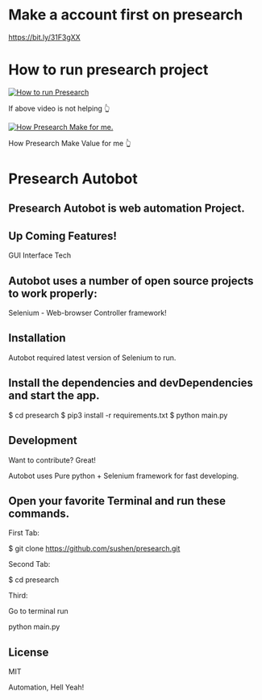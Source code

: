 # Make a account first on presearch
https://bit.ly/31F3gXX

# How to run presearch project

[![How to run Presearch](https://user-images.githubusercontent.com/4492335/113261369-34783980-92f1-11eb-9a83-6241b462b326.png)](https://www.youtube.com/watch?v=JLf6ORC22pQ)

If above video is not helping  👆

[![How Presearch Make for me.](https://miro.medium.com/max/216/0*Ga-G2sOINMvO2RIU)](https://www.youtube.com/watch?v=9LHn35q9bO4)

How Presearch Make Value for me 👆 

# Presearch Autobot
##  Presearch Autobot is web automation Project.


##  Up Coming Features!
GUI Interface
Tech

##  Autobot uses a number of open source projects to work properly:

Selenium - Web-browser Controller framework!

##  Installation
Autobot required latest version of Selenium to run.

##  Install the dependencies and devDependencies and start the app.

$ cd presearch
$ pip3 install -r requirements.txt
$ python main.py

##  Development
Want to contribute? Great!

Autobot uses Pure python + Selenium framework for fast developing.

##  Open your favorite Terminal and run these commands.

First Tab:

$ git clone https://github.com/sushen/presearch.git

Second Tab:

$ cd presearch

Third:

Go to terminal run 

python main.py

##  License
MIT

Automation, Hell Yeah!

